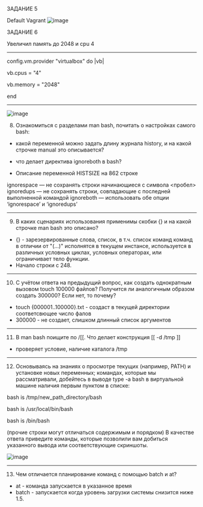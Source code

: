 ЗАДАНИЕ 5

Default Vagrant
![image](https://user-images.githubusercontent.com/65549218/141691110-c43be635-e633-477b-8b6c-aadce965ddb7.png)

ЗАДАНИЕ 6

Увеличил память до 2048 и cpu 4

------------------------------------------
config.vm.provider "virtualbox" do |vb|

   vb.cpus = "4"
   
   vb.memory = "2048"
   
end

-------------------------------------------
![image](https://user-images.githubusercontent.com/65549218/141828120-c2326034-93a5-4652-baf6-a01eba77b6a3.png)

8. Ознакомиться с разделами man bash, почитать о настройках самого bash:

- какой переменной можно задать длину журнала history, и на какой строчке manual это описывается?
- что делает директива ignoreboth в bash?

- Описание переменной HISTSIZE на 862 строке

ignorespace — не сохранять строки начинающиеся с символа <пробел>
ignoredups — не сохранять строки, совпадающие с последней выполненной командой
ignoreboth — использовать обе опции ‘ignorespace’ и ‘ignoredups’
   
---------------------------------------------------------------------------------------------------------
9. В каких сценариях использования применимы скобки {} и на какой строчке man bash это описано?
- {} - зарезервированные слова, список, в т.ч. список команд команд в отличии от "(...)" исполнятся в текущем инстансе, 
   используется в различных условных циклах, условных операторах, или ограничивает тело функции.
 - Начало строки с 248.
 
---------------------------------------------------------------------------------------------------------------
10. С учётом ответа на предыдущий вопрос, как создать однократным вызовом touch 100000 файлов? 
    Получится ли аналогичным образом создать 300000? Если нет, то почему?

- touch {000001..100000}.txt - создаст в текущей директории соответсвющее число фалов
- 300000 - не создает, слишком длинный список аргументов
--------------------------------------------------------------------------------------------------------------------
11. В man bash поищите по /\[\[. Что делает конструкция [[ -d /tmp ]]
 
- проверяет условие, наличие каталога /tmp

------------------------------------------------------------------------------------------------------------------

12. Основываясь на знаниях о просмотре текущих (например, PATH) и установке новых переменных; командах, которые мы рассматривали, добейтесь в выводе type -a bash в виртуальной       машине наличия первым пунктом в списке:

bash is /tmp/new_path_directory/bash

bash is /usr/local/bin/bash

bash is /bin/bash

(прочие строки могут отличаться содержимым и порядком) В качестве ответа приведите команды, которые позволили вам добиться указанного вывода или соответствующие скриншоты.

![image](https://user-images.githubusercontent.com/65549218/141967559-de33ec6d-a6f9-4733-9e14-5d000be25440.png)

-------------------------------------------------------------------------------------------------------------------

13. Чем отличается планирование команд с помощью batch и at?
- at - команда запускается в указанное время
- batch - запускается когда уровень загрузки системы снизится ниже 1.5.

